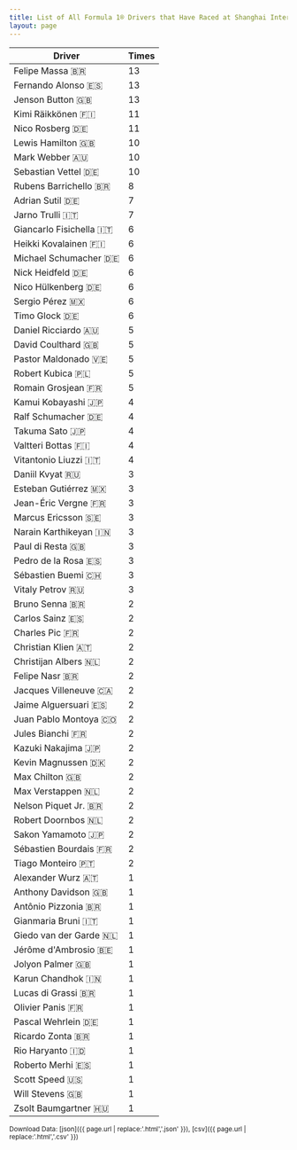 ```yaml
---
title: List of All Formula 1® Drivers that Have Raced at Shanghai International Circuit
layout: page
---
```


| Driver | Times |
|--|--|
| Felipe Massa 🇧🇷 | 13 |
| Fernando Alonso 🇪🇸 | 13 |
| Jenson Button 🇬🇧 | 13 |
| Kimi Räikkönen 🇫🇮 | 11 |
| Nico Rosberg 🇩🇪 | 11 |
| Lewis Hamilton 🇬🇧 | 10 |
| Mark Webber 🇦🇺 | 10 |
| Sebastian Vettel 🇩🇪 | 10 |
| Rubens Barrichello 🇧🇷 | 8 |
| Adrian Sutil 🇩🇪 | 7 |
| Jarno Trulli 🇮🇹 | 7 |
| Giancarlo Fisichella 🇮🇹 | 6 |
| Heikki Kovalainen 🇫🇮 | 6 |
| Michael Schumacher 🇩🇪 | 6 |
| Nick Heidfeld 🇩🇪 | 6 |
| Nico Hülkenberg 🇩🇪 | 6 |
| Sergio Pérez 🇲🇽 | 6 |
| Timo Glock 🇩🇪 | 6 |
| Daniel Ricciardo 🇦🇺 | 5 |
| David Coulthard 🇬🇧 | 5 |
| Pastor Maldonado 🇻🇪 | 5 |
| Robert Kubica 🇵🇱 | 5 |
| Romain Grosjean 🇫🇷 | 5 |
| Kamui Kobayashi 🇯🇵 | 4 |
| Ralf Schumacher 🇩🇪 | 4 |
| Takuma Sato 🇯🇵 | 4 |
| Valtteri Bottas 🇫🇮 | 4 |
| Vitantonio Liuzzi 🇮🇹 | 4 |
| Daniil Kvyat 🇷🇺 | 3 |
| Esteban Gutiérrez 🇲🇽 | 3 |
| Jean-Éric Vergne 🇫🇷 | 3 |
| Marcus Ericsson 🇸🇪 | 3 |
| Narain Karthikeyan 🇮🇳 | 3 |
| Paul di Resta 🇬🇧 | 3 |
| Pedro de la Rosa 🇪🇸 | 3 |
| Sébastien Buemi 🇨🇭 | 3 |
| Vitaly Petrov 🇷🇺 | 3 |
| Bruno Senna 🇧🇷 | 2 |
| Carlos Sainz 🇪🇸 | 2 |
| Charles Pic 🇫🇷 | 2 |
| Christian Klien 🇦🇹 | 2 |
| Christijan Albers 🇳🇱 | 2 |
| Felipe Nasr 🇧🇷 | 2 |
| Jacques Villeneuve 🇨🇦 | 2 |
| Jaime Alguersuari 🇪🇸 | 2 |
| Juan Pablo Montoya 🇨🇴 | 2 |
| Jules Bianchi 🇫🇷 | 2 |
| Kazuki Nakajima 🇯🇵 | 2 |
| Kevin Magnussen 🇩🇰 | 2 |
| Max Chilton 🇬🇧 | 2 |
| Max Verstappen 🇳🇱 | 2 |
| Nelson Piquet Jr. 🇧🇷 | 2 |
| Robert Doornbos 🇳🇱 | 2 |
| Sakon Yamamoto 🇯🇵 | 2 |
| Sébastien Bourdais 🇫🇷 | 2 |
| Tiago Monteiro 🇵🇹 | 2 |
| Alexander Wurz 🇦🇹 | 1 |
| Anthony Davidson 🇬🇧 | 1 |
| Antônio Pizzonia 🇧🇷 | 1 |
| Gianmaria Bruni 🇮🇹 | 1 |
| Giedo van der Garde 🇳🇱 | 1 |
| Jérôme d'Ambrosio 🇧🇪 | 1 |
| Jolyon Palmer 🇬🇧 | 1 |
| Karun Chandhok 🇮🇳 | 1 |
| Lucas di Grassi 🇧🇷 | 1 |
| Olivier Panis 🇫🇷 | 1 |
| Pascal Wehrlein 🇩🇪 | 1 |
| Ricardo Zonta 🇧🇷 | 1 |
| Rio Haryanto 🇮🇩 | 1 |
| Roberto Merhi 🇪🇸 | 1 |
| Scott Speed 🇺🇸 | 1 |
| Will Stevens 🇬🇧 | 1 |
| Zsolt Baumgartner 🇭🇺 | 1 |

<small>Download Data: [json]({{ page.url | replace:'.html','.json' }}), [csv]({{ page.url | replace:'.html','.csv' }})</small>
